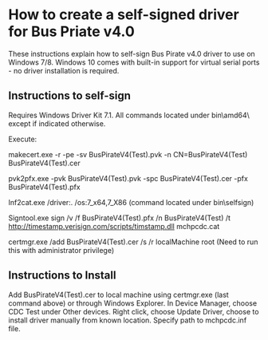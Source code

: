 # How to create a self-signed driver for Bus Priate v4.0

These instructions explain how to self-sign Bus Pirate v4.0 driver to use on Windows 7/8. Windows 10 comes with built-in support for virtual serial ports - no driver installation is required.

## Instructions to self-sign

Requires Windows Driver Kit 7.1. All commands located under bin\amd64\ except if indicated otherwise. 

Execute:

makecert.exe -r -pe -sv BusPirateV4(Test).pvk -n CN=BusPirateV4(Test) BusPirateV4(Test).cer

pvk2pfx.exe -pvk BusPirateV4(Test).pvk -spc BusPirateV4(Test).cer -pfx BusPirateV4(Test).pfx

Inf2cat.exe /driver:. /os:7_x64,7_X86
(command located under bin\selfsign\)

Signtool.exe sign /v /f BusPirateV4(Test).pfx /n BusPirateV4(Test) /t http://timestamp.verisign.com/scripts/timstamp.dll mchpcdc.cat

certmgr.exe /add BusPirateV4(Test).cer /s /r localMachine root
(Need to run this with administrator privilege)


## Instructions to Install

Add BusPirateV4(Test).cer to local machine using certmgr.exe (last command above) or through Windows Explorer. In Device Manager, choose CDC Test under Other devices. Right click, choose Update Driver, choose to install driver manually from known location. Specify path to mchpcdc.inf file.
